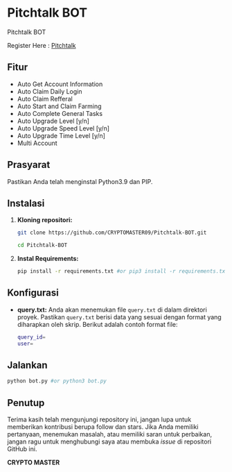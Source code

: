 # Pitchtalk BOT
Pitchtalk BOT

Register Here : [Pitchtalk](https://t.me/pitchtalk_bot/app?startapp=481109)

## Fitur

  - Auto Get Account Information
  - Auto Claim Daily Login
  - Auto Claim Refferal
  - Auto Start and Claim Farming
  - Auto Complete General Tasks
  - Auto Upgrade Level [y/n]
  - Auto Upgrade Speed Level [y/n]
  - Auto Upgrade Time Level [y/n]
  - Multi Account

## Prasyarat

Pastikan Anda telah menginstal Python3.9 dan PIP.

## Instalasi

1. **Kloning repositori:**
   ```bash
   git clone https://github.com/CRYPTOMASTER09/Pitchtalk-BOT.git
   ```
   ```bash
   cd Pitchtalk-BOT
   ```

2. **Instal Requirements:**
   ```bash
   pip install -r requirements.txt #or pip3 install -r requirements.txt
   ```

## Konfigurasi

- **query.txt:** Anda akan menemukan file `query.txt` di dalam direktori proyek. Pastikan `query.txt` berisi data yang sesuai dengan format yang diharapkan oleh skrip. Berikut adalah contoh format file:

  ```bash
  query_id=
  user=
  ```

## Jalankan

```bash
python bot.py #or python3 bot.py
```

## Penutup

Terima kasih telah mengunjungi repository ini, jangan lupa untuk memberikan kontribusi berupa follow dan stars.
Jika Anda memiliki pertanyaan, menemukan masalah, atau memiliki saran untuk perbaikan, jangan ragu untuk menghubungi saya atau membuka *issue* di repositori GitHub ini.

**CRYPTO MASTER**